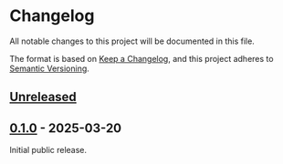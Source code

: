 # Changelog

All notable changes to this project will be documented in this file.

The format is based on [Keep a Changelog](https://keepachangelog.com/en/1.1.0/),
and this project adheres to [Semantic Versioning](https://semver.org/spec/v2.0.0.html).

## [Unreleased]

## [0.1.0] - 2025-03-20

Initial public release.

[unreleased]: https://github.com/openae-io/openae-lib/compare/v0.1.0...HEAD
[0.1.0]: https://github.com/openae-io/openae-lib/releases/tag/v0.1.0
